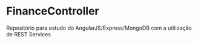 # FinanceController
Repositório para estudo do AngularJS/Express/MongoDB com a utilização de REST Services
